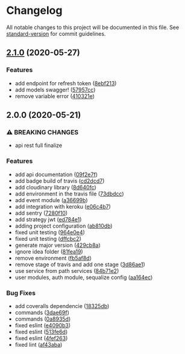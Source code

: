 # Changelog

All notable changes to this project will be documented in this file. See [standard-version](https://github.com/conventional-changelog/standard-version) for commit guidelines.

## [2.1.0](https://github.com/Alver23/api-cafeto/compare/v2.0.0...v2.1.0) (2020-05-27)


### Features

* add endpoint for refresh token ([8ebf213](https://github.com/Alver23/api-cafeto/commit/8ebf21384a5c1d1b0aaac8d92eb7a220fa019b0f))
* add models swagger! ([57957cc](https://github.com/Alver23/api-cafeto/commit/57957cc0943a67c2f80a867d023bfc93914efee0))
* remove variable error ([410321e](https://github.com/Alver23/api-cafeto/commit/410321eeca92eb2064ca3f33f680ac8ee2cb4147))

## 2.0.0 (2020-05-21)


### ⚠ BREAKING CHANGES

* api rest full finalize

### Features

* add api documentation ([09f2e7f](https://github.com/Alver23/api-cafeto/commit/09f2e7f775e70236635f8c2bdd67480211414f2a))
* add badge build of travis ([cd2dcd7](https://github.com/Alver23/api-cafeto/commit/cd2dcd76e6d4032131d99b7484d22684a52746ed))
* add cloudinary library ([8d640fc](https://github.com/Alver23/api-cafeto/commit/8d640fc28e41eafa5fbfe19d8e3fdc650f8e87bc))
* add environment in the travis file ([73dbdcc](https://github.com/Alver23/api-cafeto/commit/73dbdcc0c818aa4bb260b597a643da690863a046))
* add event module ([a36699b](https://github.com/Alver23/api-cafeto/commit/a36699beac1ab24d459ca9e96ead4184a9262e2d))
* add integration with keroku ([e06c4b7](https://github.com/Alver23/api-cafeto/commit/e06c4b7b8eec5e84b1f232d07f234890b0a6cfe2))
* add sentry ([7280f10](https://github.com/Alver23/api-cafeto/commit/7280f106b6bc81036944763dd6b60396661d240b))
* add strategy jwt ([ed784e1](https://github.com/Alver23/api-cafeto/commit/ed784e150d1f3ead770108a20fe82ee79cd274bb))
* adding project configuration ([ab810db](https://github.com/Alver23/api-cafeto/commit/ab810dbb3adbd228dcea554518699d0d54304dc7))
* fixed unit testing ([964e0e4](https://github.com/Alver23/api-cafeto/commit/964e0e4abc8344dc067d55bdb4b207c79d3e9a5c))
* fixed unit testing ([dffcbc2](https://github.com/Alver23/api-cafeto/commit/dffcbc2b3fdf1b88e04a80912e62fbaebdac4a1c))
* generate major version ([429cb8a](https://github.com/Alver23/api-cafeto/commit/429cb8ae8d9501e7146cb4c945c6b4acdd63b32c))
* ignore idea folder ([81fea19](https://github.com/Alver23/api-cafeto/commit/81fea1965f35ab3ba98b6faf93d81169ef826af6))
* remove environment ([fb5af8d](https://github.com/Alver23/api-cafeto/commit/fb5af8dc0721e2f2852f38ad6a6890c4199c85b8))
* remove stage of travis and add one stage ([3d86ae1](https://github.com/Alver23/api-cafeto/commit/3d86ae1ab719bba0b3c9ae4357318ea60c190727))
* use service from path services ([84b71e2](https://github.com/Alver23/api-cafeto/commit/84b71e263c79f432ae7d2db699ae9aa4cc7711d7))
* user modules, auth module, sequalize config ([aa164ec](https://github.com/Alver23/api-cafeto/commit/aa164ecc34261c05830e7b536139a53a078e3225))


### Bug Fixes

* add coveralls dependencie ([18325db](https://github.com/Alver23/api-cafeto/commit/18325db033f3e03fe94f948f129204127ee70aa2))
* commands ([3dae69f](https://github.com/Alver23/api-cafeto/commit/3dae69f54a53bfcfa542d2fd493c3ff262792a66))
* commands ([0a8935d](https://github.com/Alver23/api-cafeto/commit/0a8935d13d6692bed7e49f7336d1cc1768e5b673))
* fixed eslint ([e4090b3](https://github.com/Alver23/api-cafeto/commit/e4090b3fc822b6cf71d8f9601680393272a79e2b))
* fixed eslint ([513fe6d](https://github.com/Alver23/api-cafeto/commit/513fe6da943400f3ca98722233a99b83904eddc2))
* fixed eslint ([4fef263](https://github.com/Alver23/api-cafeto/commit/4fef2639ed831de7d716476fe58a35e85658c937))
* fixed lint ([af43aba](https://github.com/Alver23/api-cafeto/commit/af43aba2f6de54d98fe4fc68a8c5e02001ad76b2))
